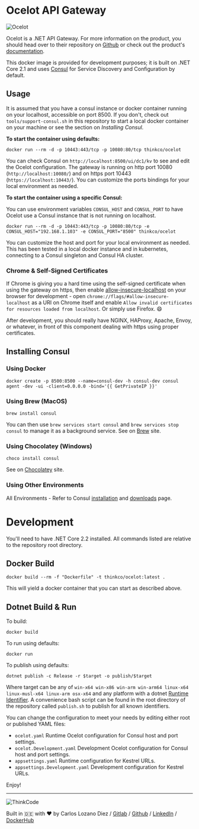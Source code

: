 # Ocelot API Gateway

![Ocelot](https://threemammals.com/images/ocelot_logo.png)

Ocelot is a .NET API Gateway. For more information on the product, you should head over to their repository on [Github](https://github.com/ThreeMammals/Ocelot) or check out the product's [documentation](https://ocelot.readthedocs.io/en/latest/introduction/gettingstarted.html).

This docker image is provided for development purposes; it is built on .NET Core 2.1 and uses [Consul](https://www.consul.io/) for Service Discovery and Configuration by default.

## Usage

It is assumed that you have a consul instance or docker container running on your localhost, accessible on port 8500. If you don't, check out ```tools/support-consul.sh``` in this repository to start a local docker container on your machine or see the section on *Installing Consul*. 

**To start the container using defaults:**

```
docker run --rm -d -p 10443:443/tcp -p 10080:80/tcp thinkco/ocelot
```

You can check Consul on ```http://localhost:8500/ui/dc1/kv``` to see and edit the Ocelot configuration. The gateway is running on http port 10080 (```http://localhost:10080/```) and on https port 10443 (```https://localhost:10443/```). You can customize the ports bindings for your local environment as needed.

**To start the container using a specific Consul:**

You can use environment variables ```CONSUL_HOST``` and ```CONSUL_PORT``` to have Ocelot use a Consul instance that is not running on localhost.

```
docker run --rm -d -p 10443:443/tcp -p 10080:80/tcp -e CONSUL_HOST="192.168.1.103" -e CONSUL_PORT="8500" thinkco/ocelot
```
You can customize the host and port for your local environment as needed. This has been tested in a local docker instance and in kubernetes, connecting to a Consul singleton and Consul HA cluster.


### Chrome & Self-Signed Certificates
If Chrome is giving you a hard time using the self-signed certificate when using the gateway on https, then enable [allow-insecure-localhost](chrome://flags/#allow-insecure-localhost) on your browser for development - open ```chrome://flags/#allow-insecure-localhost``` as a URI on Chrome itself and enable ```Allow invalid certificates for resources loaded from localhost```. Or simply use Firefox. 😄

After development, you should really have NGINX, HAProxy, Apache, Envoy, or whatever, in front of this component dealing with https using proper certificates. 

## Installing Consul

### Using Docker
```
docker create -p 8500:8500 --name=consul-dev -h consul-dev consul agent -dev -ui -client=0.0.0.0 -bind='{{ GetPrivateIP }}'
```

### Using Brew (MacOS)
```
brew install consul
```

You can then use ```brew services start consul``` and ```brew services stop consul``` to manage it as a background service. See on [Brew](https://brew.sh/) site.

### Using Chocolatey (Windows)
```
choco install consul
```
See on [Chocolatey](https://chocolatey.org/packages/consul) site.

### Using Other Environments
All Environments - Refer to Consul [installation](https://learn.hashicorp.com/consul/getting-started/install) and [downloads](https://www.consul.io/downloads.html) page.

# Development

You'll need to have .NET Core 2.2 installed. All commands listed are relative to the repository root directory.

## Docker Build

```
docker build --rm -f "Dockerfile" -t thinkco/ocelot:latest .
```
This will yield a docker container that you can start as described above.

## Dotnet Build & Run
To build:

```
docker build
```

To run using defaults:

```
docker run
```

To publish using defaults:

```
dotnet publish -c Release -r $target -o publish/$target
```

Where target can be any of ```win-x64 win-x86 win-arm win-arm64 linux-x64 linux-musl-x64 linux-arm osx-x64``` and any platform with a dotnet [Runtime Identifier](https://docs.microsoft.com/en-us/dotnet/core/rid-catalog). 
A convenience bash script can be found in the root directory of the repository called ```publish.sh``` to publish for all known identifiers.

You can change the configuration to meet your needs by editing either root or published YAML files:

* ```ocelot.yaml``` Runtime Ocelot configuration for Consul host and port settings.
* ```ocelot.Development.yaml``` Development Ocelot configuration for Consul host and port settings.
* ```appsettings.yaml``` Runtime configuration for Kestrel URLs.
* ```appsettings.Development.yaml``` Development configuration for Kestrel URLs.

Enjoy!

---

![ThinkCode](https://avatars2.githubusercontent.com/u/31565447?s=200) 

Built in 🇩🇪
with ♥️
by Carlos Lozano Diez / [Gitlab](https://gitlab.com/carloslozano) / [Github](https://github.com/carloslozano) / [LinkedIn](https://www.linkedin.com/in/clozano) / [DockerHub](https://hub.docker.com/u/thinkco)
